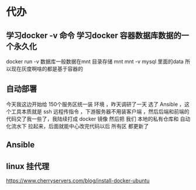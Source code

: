 # 代办

## 学习docker -v 命令 学习docker 容器数据库数据的一个永久化

docker run -v 
数据库一般数据在mnt 目录存储
mnt 
mnt -v mysql 里面的data 
所以现在灰度啊啥的都是基于容器的


## 自动部署

今天我这边开始给 150个服务区统一装 环境 ，昨天调研了一天 选了 Ansible ，这个工具本质就是 ssh 远程传指令 ，下游服务器不用装客户端 ，然后后端和前端的代码交了我一些了，我陆续打成 docker 镜像 然后把 我们 本地的私有仓库和  自动化流水下 拉起来，后面就能中心改完代码以后 所有区 都更新了

## Ansible

## linux 挂代理

https://www.cherryservers.com/blog/install-docker-ubuntu